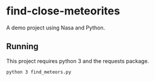 # find-close-meteorites
A demo project using Nasa and Python.

## Running

This project requires python 3 and the requests package.

`python 3 find_meteors.py`
